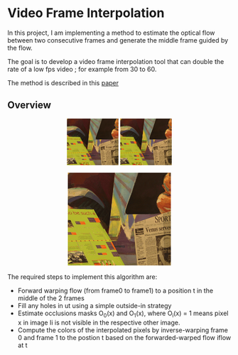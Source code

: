 

# Video Frame Interpolation

In this project, I am implementing a method to estimate the optical flow between two consecutive frames and generate the middle frame guided by the flow.

The goal is to develop a video frame interpolation tool that can double the rate of a low fps video ; for example from 30 to 60. 

The method is described in this [paper](https://link.springer.com/content/pdf/10.1007/s11263-010-0390-2.pdf)

## Overview
  <p align="center">
       <img src="./data/frame0.png" alt="Overview" width="23%">
       <img src="./data/frame1.png" alt="Overview" width="23%">
  </p>
  <p align="center">
       <img src="./img/flow.gif" alt="Overview" width="46%">
 </p>

The required steps to implement this algorithm are:
- Forward warping flow (from frame0 to frame1) to a position t in the middle of the 2 frames
- Fill any holes in ut using a simple outside-in strategy
- Estimate occlusions masks O<sub>0</sub>(x) and O<sub>1</sub>(x), where O<sub>i</sub>(x) = 1 means pixel x in image Ii is not visible in the
respective other image.
- Compute the colors of the interpolated pixels by inverse-warping frame 0 and frame 1 to the postion t based on the forwarded-warped flow iflow at t
